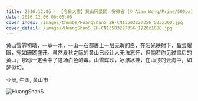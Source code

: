 ```yaml
---
title: 2016.12.06 - 【今日大雪】黄山风景区，安徽省 (© Adam Wong/Prime/500px)
date: 2016.12.06 00:00:00
cover_index: /images/thumbs/HuangShanS_ZH-CN13503227356_533x300.jpg
cover_detail: /images/HuangShanS_ZH-CN13503227356_1920x1080.jpg
---
```


黄山雪霁初晴，一草一木，一山一石都裹上一层无暇的白，在阳光映射下，晶莹耀眼，宛如珊瑚盛开。虽然夏秋之际的黄山已经让人无法忘怀，但倘若你见过雪后的黄山，那你一定会中了这场白色的毒。山雪辉映，冰瀑冰挂，在山顶的云海中，如梦似幻。

亚洲, 中国, 黄山市

![HuangShanS](/images/HuangShanS_ZH-CN13503227356_1920x1080.jpg)
